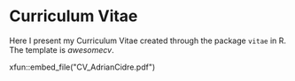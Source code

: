 # Curriculum Vitae
Here I present my Curriculum Vitae created through the package `vitae` in R. The template is *awesomecv*.

xfun::embed_file("CV_AdrianCidre.pdf")
